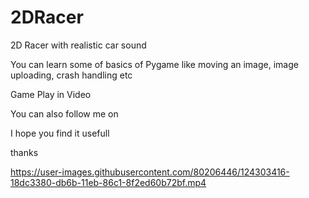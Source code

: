 # 2DRacer
2D Racer with realistic car sound

You can learn some of basics of Pygame like moving an image, image uploading, crash handling etc 

Game Play in Video

You can also follow me on 

I hope you find it usefull

thanks


https://user-images.githubusercontent.com/80206446/124303416-18dc3380-db6b-11eb-86c1-8f2ed60b72bf.mp4

